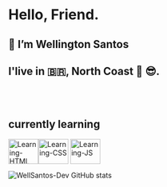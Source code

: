 # Hello, Friend.

## 👋 I’m Wellington Santos
## I'live in 🇧🇷, North Coast 🌅 😎.
<br><br>
## currently learning
<img align="center" alt="Learning-HTML" height="50" width="60" src="https://cdn.jsdelivr.net/gh/devicons/devicon/icons/html5/html5-original.svg"><img align="center" alt="Learning-CSS" height="50" width="60" src="https://cdn.jsdelivr.net/gh/devicons/devicon/icons/css3/css3-original.svg">
<img align="center" alt="Learning-JS" height="50" width="60" src="https://cdn.jsdelivr.net/gh/devicons/devicon/icons/javascript/javascript-original.svg">


![WellSantos-Dev GitHub stats](https://github-readme-stats.vercel.app/api?username=WellSantos-Dev&show_icons=true&theme=dracula)




<!---
WellSantos-Dev/WellSantos-Dev is a ✨ special ✨ repository because its `README.md` (this file) appears on your GitHub profile.
You can click the Preview link to take a look at your changes.
--->

